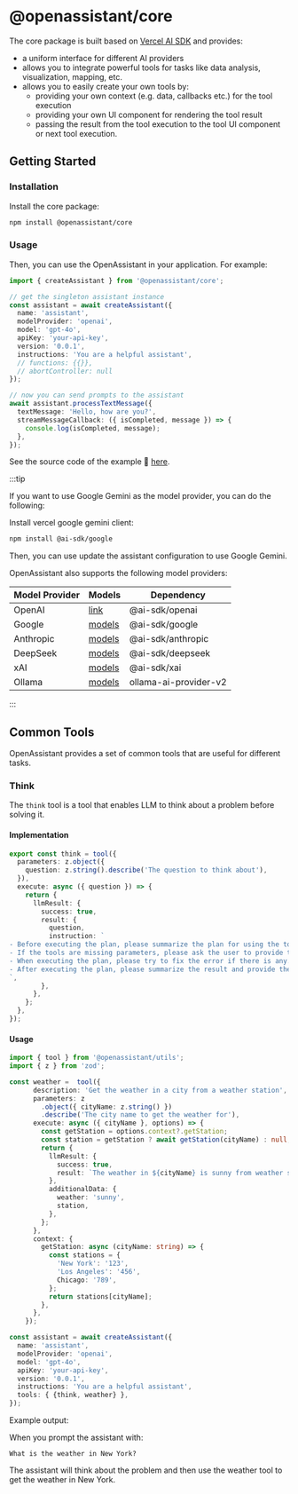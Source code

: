 # @openassistant/core

The core package is built based on [Vercel AI SDK](https://sdk.vercel.ai/docs) and provides:

- a uniform interface for different AI providers
- allows you to integrate powerful tools for tasks like data analysis, visualization, mapping, etc.
- allows you to easily create your own tools by:
  - providing your own context (e.g. data, callbacks etc.) for the tool execution
  - providing your own UI component for rendering the tool result
  - passing the result from the tool execution to the tool UI component or next tool execution.

## Getting Started

### Installation

Install the core package:

```bash
npm install @openassistant/core
```

### Usage

Then, you can use the OpenAssistant in your application. For example:

```ts
import { createAssistant } from '@openassistant/core';

// get the singleton assistant instance
const assistant = await createAssistant({
  name: 'assistant',
  modelProvider: 'openai',
  model: 'gpt-4o',
  apiKey: 'your-api-key',
  version: '0.0.1',
  instructions: 'You are a helpful assistant',
  // functions: {{}},
  // abortController: null
});

// now you can send prompts to the assistant
await assistant.processTextMessage({
  textMessage: 'Hello, how are you?',
  streamMessageCallback: ({ isCompleted, message }) => {
    console.log(isCompleted, message);
  },
});
```

See the source code of the example 🔗 [here](https://github.com/GeoDaCenter/openassistant/tree/main/examples/cli_example).

:::tip

If you want to use Google Gemini as the model provider, you can do the following:

Install vercel google gemini client:

```bash
npm install @ai-sdk/google
```

Then, you can use update the assistant configuration to use Google Gemini.

OpenAssistant also supports the following model providers:

| Model Provider | Models                                                                                             | Dependency         |
| -------------- | -------------------------------------------------------------------------------------------------- | ------------------ |
| OpenAI         | [link](https://sdk.vercel.ai/providers/ai-sdk-providers/openai#model-capabilities)                 | @ai-sdk/openai     |
| Google         | [models](https://sdk.vercel.ai/providers/ai-sdk-providers/google-generative-ai#model-capabilities) | @ai-sdk/google     |
| Anthropic      | [models](https://sdk.vercel.ai/providers/ai-sdk-providers/anthropic#model-capabilities)            | @ai-sdk/anthropic  |
| DeepSeek       | [models](https://sdk.vercel.ai/providers/ai-sdk-providers/deepseek#model-capabilities)             | @ai-sdk/deepseek   |
| xAI            | [models](https://sdk.vercel.ai/providers/ai-sdk-providers/xai#model-capabilities)                  | @ai-sdk/xai        |
| Ollama         | [models](https://ollama.com/models)                                                                | ollama-ai-provider-v2 |

:::

## Common Tools

OpenAssistant provides a set of common tools that are useful for different tasks.

### Think

The `think` tool is a tool that enables LLM to think about a problem before solving it.

#### Implementation

```ts
export const think = tool({
  parameters: z.object({
    question: z.string().describe('The question to think about'),
  }),
  execute: async ({ question }) => {
    return {
      llmResult: {
        success: true,
        result: {
          question,
          instruction: `
- Before executing the plan, please summarize the plan for using the tools.
- If the tools are missing parameters, please ask the user to provide the parameters.
- When executing the plan, please try to fix the error if there is any.
- After executing the plan, please summarize the result and provide the result in a markdown format.
`,
        },
      },
    };
  },
});
```

#### Usage

```ts
import { tool } from '@openassistant/utils';
import { z } from 'zod';

const weather =  tool({
      description: 'Get the weather in a city from a weather station',
      parameters: z
        .object({ cityName: z.string() })
        .describe('The city name to get the weather for'),
      execute: async ({ cityName }, options) => {
        const getStation = options.context?.getStation;
        const station = getStation ? await getStation(cityName) : null;
        return {
          llmResult: {
            success: true,
            result: `The weather in ${cityName} is sunny from weather station ${station}.`,
          },
          additionalData: {
            weather: 'sunny',
            station,
          },
        };
      },
      context: {
        getStation: async (cityName: string) => {
          const stations = {
            'New York': '123',
            'Los Angeles': '456',
            Chicago: '789',
          };
          return stations[cityName];
        },
      },
    });

const assistant = await createAssistant({
  name: 'assistant',
  modelProvider: 'openai',
  model: 'gpt-4o',
  apiKey: 'your-api-key',
  version: '0.0.1',
  instructions: 'You are a helpful assistant',
  tools: { {think, weather} },
});
```

Example output:

When you prompt the assistant with:

```
What is the weather in New York?
```

The assistant will think about the problem and then use the weather tool to get the weather in New York.
